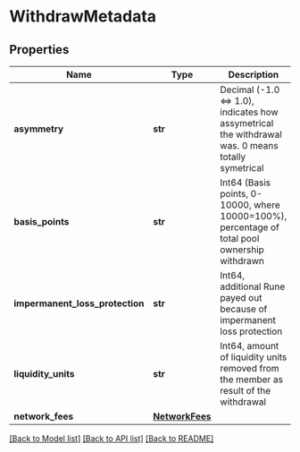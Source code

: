 # WithdrawMetadata

## Properties
Name | Type | Description | Notes
------------ | ------------- | ------------- | -------------
**asymmetry** | **str** | Decimal (-1.0 &lt;&#x3D;&gt; 1.0), indicates how assymetrical the withdrawal was. 0 means totally symetrical | 
**basis_points** | **str** | Int64 (Basis points, 0-10000, where 10000&#x3D;100%), percentage of total pool ownership withdrawn | 
**impermanent_loss_protection** | **str** | Int64, additional Rune payed out because of impermanent loss protection | 
**liquidity_units** | **str** | Int64, amount of liquidity units removed from the member as result of the withdrawal | 
**network_fees** | [**NetworkFees**](NetworkFees.md) |  | 

[[Back to Model list]](../README.md#documentation-for-models) [[Back to API list]](../README.md#documentation-for-api-endpoints) [[Back to README]](../README.md)

